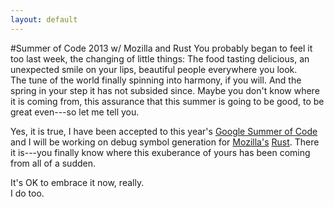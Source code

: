 ```yaml
---
layout: default
---
```

#Summer of Code 2013 w/ Mozilla and Rust
You probably began to feel it too last week, the changing of little things: 
The food tasting delicious, an unexpected smile on your lips, 
beautiful people everywhere you look.  
The tune of the world finally spinning into harmony, if you will. And the spring
in your step it has not subsided since. Maybe you don't know where it is 
coming from, this assurance that this summer is going to be good, to be great
even---so let me tell you.

Yes, it is true, I have been accepted to this year's 
[Google Summer of Code](http://www.google-melange.com/gsoc/homepage/google/gsoc2013)
and I will be working on debug symbol generation for [Mozilla's](http://www.mozilla.org/) [Rust](http://www.rust-lang.org/). 
There it is---you finally know where this exuberance of yours has been coming 
from all of a sudden. 

It's OK to embrace it now, really.  
I do too.
